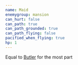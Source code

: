 ```yaml
---
name: Maid
enemygroup: mansion
can_hurt: false
can_path: true
can_path_grounded: true
can_path_flying: false
pacified_when_flying: true
hp: 1
---
```


Equal to [Butler](#enemy-butler) for the most part
